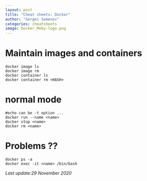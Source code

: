 ```yaml
---
layout: post
title: "Cheat sheets: Docker"
author: "Sergei Semenov"
categories: cheatsheets
image: Docker_Moby-logo.png
---
```


# Maintain images and containers
```
docker image ls
docker image rm
docker container ls
docker container rm <HASH>
```

# normal mode 
```
#echo can be -t option ...
docker run --name <name> 
docker stop <name>
docker rm <name>
```

# Problems ??
```
docker ps -a
docker exec -it <name> /bin/bash
```



*Last update:29 November 2020*
